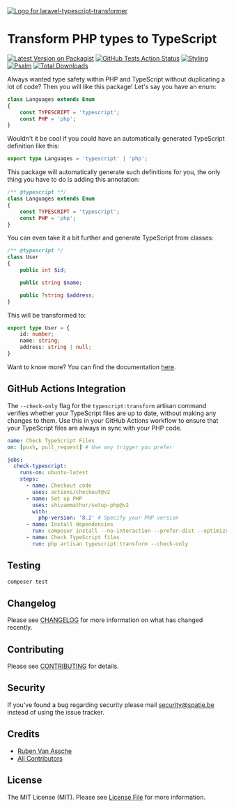 <div align="left">
    <a href="https://spatie.be/open-source?utm_source=github&utm_medium=banner&utm_campaign=laravel-typescript-transformer">
      <picture>
        <source media="(prefers-color-scheme: dark)" srcset="https://spatie.be/packages/header/laravel-typescript-transformer/html/dark.webp?1744124203">
        <img alt="Logo for laravel-typescript-transformer" src="https://spatie.be/packages/header/laravel-typescript-transformer/html/light.webp?1744124203">
      </picture>
    </a>

<h1>Transform PHP types to TypeScript</h1>

[![Latest Version on Packagist](https://img.shields.io/packagist/v/spatie/laravel-typescript-transformer.svg?style=flat-square)](https://packagist.org/packages/spatie/laravel-typescript-transformer)
[![GitHub Tests Action Status](https://img.shields.io/github/workflow/status/spatie/laravel-typescript-transformer/run-tests?label=tests)](https://github.com/spatie/laravel-typescript-transformer/actions?query=workflow%3Arun-tests+branch%3Amaster)
[![Styling](https://github.com/spatie/laravel-typescript-transformer/workflows/Check%20&%20fix%20styling/badge.svg)](https://github.com/spatie/laravel-typescript-transformer/actions?query=workflow%3A%22Check+%26+fix+styling%22)
[![Psalm](https://github.com/spatie/laravel-typescript-transformer/workflows/Psalm/badge.svg)](https://github.com/spatie/laravel-typescript-transformer/actions?query=workflow%3APsalm)
[![Total Downloads](https://img.shields.io/packagist/dt/spatie/laravel-typescript-transformer.svg?style=flat-square)](https://packagist.org/packages/spatie/laravel-typescript-transformer)
    
</div>

Always wanted type safety within PHP and TypeScript without duplicating a lot of code? Then you will like this package! Let's say you have an enum:

```php
class Languages extends Enum
{
    const TYPESCRIPT = 'typescript';
    const PHP = 'php';
}
```

Wouldn't it be cool if you could have an automatically generated TypeScript definition like this:

```ts
export type Languages = 'typescript' | 'php';
```

This package will automatically generate such definitions for you, the only thing you have to do is adding this annotation:

```php
/** @typescript **/
class Languages extends Enum
{
    const TYPESCRIPT = 'typescript';
    const PHP = 'php';
}
```

You can even take it a bit further and generate TypeScript from classes:

```php
/** @typescript */
class User
{
    public int $id;

    public string $name;

    public ?string $address;
}
```

This will be transformed to:

```ts
export type User = {
    id: number;
    name: string;
    address: string | null;
}
```

Want to know more? You can find the documentation [here](https://docs.spatie.be/typescript-transformer/v2/introduction/).

## GitHub Actions Integration

The `--check-only` flag for the `typescript:transform` artisan command verifies whether your TypeScript files are up to date, without making any changes to them. Use this in your GitHub Actions workflow to ensure that your TypeScript files are always in sync with your PHP code.

```yaml
name: Check TypeScript Files
on: [push, pull_request] # Use any trigger you prefer

jobs:
  check-typescript:
    runs-on: ubuntu-latest
    steps:
      - name: Checkout code
        uses: actions/checkout@v2
      - name: Set up PHP
        uses: shivammathur/setup-php@v2
        with:
          php-version: '8.2' # Specify your PHP version
      - name: Install dependencies
        run: composer install --no-interaction --prefer-dist --optimize-autoloader
      - name: Check TypeScript files
        run: php artisan typescript:transform --check-only
```

## Testing

``` bash
composer test
```

## Changelog

Please see [CHANGELOG](CHANGELOG.md) for more information on what has changed recently.

## Contributing

Please see [CONTRIBUTING](https://github.com/spatie/.github/blob/main/CONTRIBUTING.md) for details.

## Security

If you've found a bug regarding security please mail [security@spatie.be](mailto:security@spatie.be) instead of using the issue tracker.

## Credits

- [Ruben Van Assche](https://github.com/rubenvanassche)
- [All Contributors](../../contributors)

## License

The MIT License (MIT). Please see [License File](LICENSE.md) for more information.
